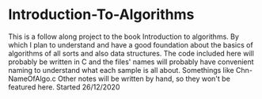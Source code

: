 # Introduction-To-Algorithms
This is a follow along project to the book Introduction to algorithms. By which I plan to understand and have a good foundation about the basics of algorithms of all sorts and also data structures.
The code included here will probably be written in C and the files' names will probably have convenient naming to understand what each sample is all about.
Somethings like Chn-NameOfAlgo.c 
Other notes will be written by hand, so they won't be featured here.
Started 26/12/2020
